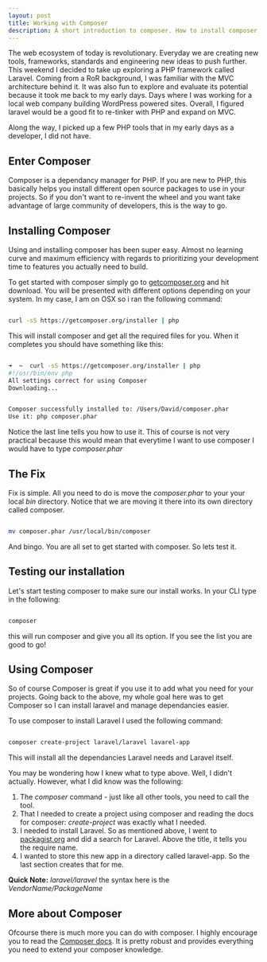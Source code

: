 ```yaml
---
layout: post
title: Working with Composer
description: A short introduction to composer. How to install composer, commmon installation errors and basic usage. Composer is a dependency manager for PHP.
---
```


The web ecosystem of today is revolutionary. Everyday we are creating new tools, frameworks, standards and engineering new ideas to push further. This weekend I decided to take up exploring a PHP framework called Laravel. Coming from a RoR background, I was familiar with the MVC architecture behind it. It was also fun to explore and evaluate its potential because it took me back to my early days. Days where I was working for a local web company building WordPress powered sites. Overall, I figured laravel would be a good fit to re-tinker with PHP and expand on MVC.

Along the way, I picked up a few PHP tools that in my early days as a developer, I did not have. 

## Enter Composer

Composer is a dependancy manager for PHP. If you are new to PHP, this basically helps you install different open source packages to use in your projects. So if you don't want to re-invent the wheel and you want take advantage of large community of developers, this is the way to go.

## Installing Composer

Using and installing composer has been super easy. Almost no learning curve and maximum efficiency with regards to prioritizing your development time to features you actually need to build.

To get started with composer simply go to [getcomposer.org](https://getcomposer.org/) and hit download. You will be presented with different options depending on your system. In my case, I am on OSX so i ran the following command:

``` bash

curl -sS https://getcomposer.org/installer | php

```

This will install composer and get all the required files for you. When it completes you should have something like this:

``` bash

➜  ~  curl -sS https://getcomposer.org/installer | php
#!/usr/bin/env php
All settings correct for using Composer
Downloading...


Composer successfully installed to: /Users/David/composer.phar
Use it: php composer.phar

```

Notice the last line tells you how to use it. This of course is not very practical because this would mean that everytime I want to use composer I would have to type *composer.phar*

## The Fix

Fix is simple. All you need to do is move the *composer.phar* to your your local *bin* directory. Notice that we are moving it there into its own directory called composer.

``` bash

mv composer.phar /usr/local/bin/composer

```

And bingo. You are all set to get started with composer. So lets test it.

## Testing our installation

Let's start testing composer to make sure our install works. In your CLI type in the following:

``` bash

composer

```

this will run composer and give you all its option. If you see the list you are good to go!

## Using Composer

So of course Composer is great if you use it to add what you need for your projects. Going back to the above, my whole goal here was to get Composer so I can install laravel and manage dependancies easier.

To use composer to install Laravel I used the following command:

``` bash

composer create-project laravel/laravel lavarel-app

```

This will install all the dependancies Laravel needs and Laravel itself.

You may be wondering how I knew what to type above. Well, I didn't actually. However, what I did know was the following:

1. The *composer* command - just like all other tools, you need to call the tool.
2. That I needed to create a project using composer and reading the docs for composer: *create-project* was exactly what I needed.
3. I needed to install Laravel. So as mentioned above, I went to [packagist.org](https://packagist.org/search/?q=laravel) and did a search for Laravel. Above the title, it tells you the require name.
4. I wanted to store this new app in a directory called laravel-app. So the last section creates that for me.

<strong>Quick Note:</strong> *laravel/laravel* the syntax here is the *VendorName/PackageName*


## More about Composer

Ofcourse there is much more you can do with composer. I highly encourage you to read the [Composer docs](https://getcomposer.org/). It is pretty robust and provides everything you need to extend your composer knowledge.



 
